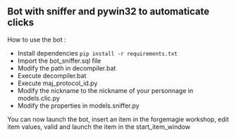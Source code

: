 Bot with sniffer and pywin32 to automaticate clicks
-
How to use the bot :
- Install dependencies ``pip install -r requirements.txt``
- Import the bot_sniffer.sql file
- Modify the path in decompiler.bat
- Execute decompiler.bat
- Execute maj_protocol_id.py
- Modify the nickname to the nickname of your personnage in models.clic.py
- Modify the properties in models.sniffer.py

You can now launch the bot, insert an item in the forgemagie workshop, 
edit item values, valid and launch the item in the start_item_window